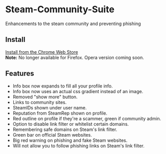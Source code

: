 # Steam-Community-Suite
Enhancements to the steam community and preventing phishing

## Install
<a href="https://chrome.google.com/webstore/detail/nagidokihjafcmjcgpglhjahpojlkdca">Install from the Chrome Web Store</a><br/>
<b>Note:</b> No longer available for Firefox. Opera version coming soon.

## Features
- Info box now expands to fill all your profile info.
- Info box now uses an actual css gradient instead of an image.
- Removed "show more" button.
- Links to community sites.
- SteamIDs shown under user name.
- Reputation from SteamRep shown on profile.
- Red outline on profile if they're a scammer, green if community admin.
- Option to disable link filter or whitelist certain domains.
- Remembering safe domains on Steam's link filter.
- Green bar on official Steam websites.
- Big red warning on phishing and fake Steam websites.
- Will not allow you to follow phishing links on Steam's link filter.

